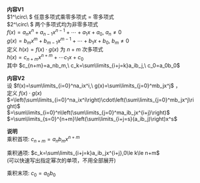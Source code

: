 **内容V1**  
 $1^\circ\ $ 任意多项式乘零多项式 $=$ 零多项式  
 $2^\circ\ $ 两个多项式均为非零多项式  
 $f(x)=a_nx^n+a_{n-1}x^{n-1}+\cdots+a_1x+a_0,\ a_n\neq0$  
 $g(x)=b_mx^m+b_{m-1}x^{m-1}+\cdots+b_1x+b_0,\ b_m\neq0$  
定义 $h(x)=f(x)\cdot g(x)$ 为 $n+m$ 次多项式  
 $h(x)=c_{n+m}x^{n+m}+\cdots c_1x+c_0$  
其中 $c_{n+m}=a_nb_m,\ c_k=\sum\limits_{i+j=k}a_ib_j,\ c_0=a_0b_0$  
  
**内容V2**  
设 $f(x)=\sum\limits_{i=0}^na_ix^i,\ g(x)=\sum\limits_{j=0}^mb_jx^j$ ，  
定义 $f(x)\cdot g(x)$  
 $=\left(\sum\limits_{i=0}^na_ix^i\right)\cdot\left(\sum\limits_{j=0}^mb_jx^j\right)$  
 $=\sum\limits_{i=0}^n\left(\sum\limits_{j=0}^ma_ib_jx^{i+j}\right)$  
 $=\sum\limits_{s=0}^{n+m}\left(\sum\limits_{i+j=s}(a_ib_j)\right)x^s$  
  
**说明**  
乘积首项: $c_{n+m}=a_nb_mx^{n+m}$  
  
乘积通项: $c_k=\sum\limits_{i+j=k}a_ib_jx^{i+j},0\le k\le n+m$  
(可以快速写出指定幂次的单项，不用全部展开)  
  
乘积末项: $c_0=a_0b_0$  

